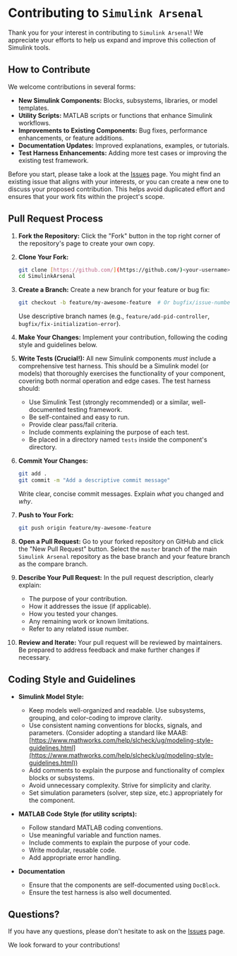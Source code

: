 # Contributing to `Simulink Arsenal`

Thank you for your interest in contributing to `Simulink Arsenal`!
We appreciate your efforts to help us expand and improve this collection of Simulink tools.

## How to Contribute

We welcome contributions in several forms:

*   **New Simulink Components:** Blocks, subsystems, libraries, or model templates.
*   **Utility Scripts:** MATLAB scripts or functions that enhance Simulink workflows.
*   **Improvements to Existing Components:** Bug fixes, performance enhancements, or feature additions.
*   **Documentation Updates:** Improved explanations, examples, or tutorials.
*   **Test Harness Enhancements:** Adding more test cases or improving the existing test framework.

Before you start, please take a look at the [Issues](../../../issues) page.
 You might find an existing issue that aligns with your interests, or you can create a new one to discuss your proposed contribution.
 This helps avoid duplicated effort and ensures that your work fits within the project's scope.

## Pull Request Process

1.  **Fork the Repository:** Click the "Fork" button in the top right corner of the repository's page to create your own copy.

2.  **Clone Your Fork:**
    ```bash
    git clone [https://github.com/](https://github.com/)<your-username>/simulink-arsenal.git
    cd SimulinkArsenal
    ```

3.  **Create a Branch:** Create a new branch for your feature or bug fix:
    ```bash
    git checkout -b feature/my-awesome-feature  # Or bugfix/issue-number
    ```
    Use descriptive branch names (e.g., `feature/add-pid-controller`, `bugfix/fix-initialization-error`).

4.  **Make Your Changes:** Implement your contribution, following the coding style and guidelines below.

5.  **Write Tests (Crucial!):** All new Simulink components *must* include a comprehensive test harness. This should be a Simulink model (or models) that thoroughly exercises the functionality of your component, covering both normal operation and edge cases.  The test harness should:
    *   Use Simulink Test (strongly recommended) or a similar, well-documented testing framework.
    *   Be self-contained and easy to run.
    *   Provide clear pass/fail criteria.
    *   Include comments explaining the purpose of each test.
    * Be placed in a directory named `tests` inside the component's directory.

6.  **Commit Your Changes:**
    ```bash
    git add .
    git commit -m "Add a descriptive commit message"
    ```
    Write clear, concise commit messages.  Explain *what* you changed and *why*.

7.  **Push to Your Fork:**
    ```bash
    git push origin feature/my-awesome-feature
    ```

8.  **Open a Pull Request:** Go to your forked repository on GitHub and click the "New Pull Request" button.  Select the `master` branch of the main `Simulink Arsenal` repository as the base branch and your feature branch as the compare branch.

9.  **Describe Your Pull Request:** In the pull request description, clearly explain:
    *   The purpose of your contribution.
    *   How it addresses the issue (if applicable).
    *   How you tested your changes.
    *   Any remaining work or known limitations.
    * Refer to any related issue number.

10. **Review and Iterate:** Your pull request will be reviewed by maintainers.  Be prepared to address feedback and make further changes if necessary.

## Coding Style and Guidelines

*   **Simulink Model Style:**
    *   Keep models well-organized and readable. Use subsystems, grouping, and color-coding to improve clarity.
    *   Use consistent naming conventions for blocks, signals, and parameters. (Consider adopting a standard like MAAB: [https://www.mathworks.com/help/slcheck/ug/modeling-style-guidelines.html](https://www.mathworks.com/help/slcheck/ug/modeling-style-guidelines.html))
    *   Add comments to explain the purpose and functionality of complex blocks or subsystems.
    *   Avoid unnecessary complexity. Strive for simplicity and clarity.
    *   Set simulation parameters (solver, step size, etc.) appropriately for the component.

*   **MATLAB Code Style (for utility scripts):**
    *   Follow standard MATLAB coding conventions.
    *   Use meaningful variable and function names.
    *   Include comments to explain the purpose of your code.
    *   Write modular, reusable code.
    *   Add appropriate error handling.

* **Documentation**
    * Ensure that the components are self-documented using `DocBlock`.
    * Ensure the test harness is also well documented.

## Questions?

If you have any questions, please don't hesitate to ask on the [Issues](../../../issues) page.

We look forward to your contributions!